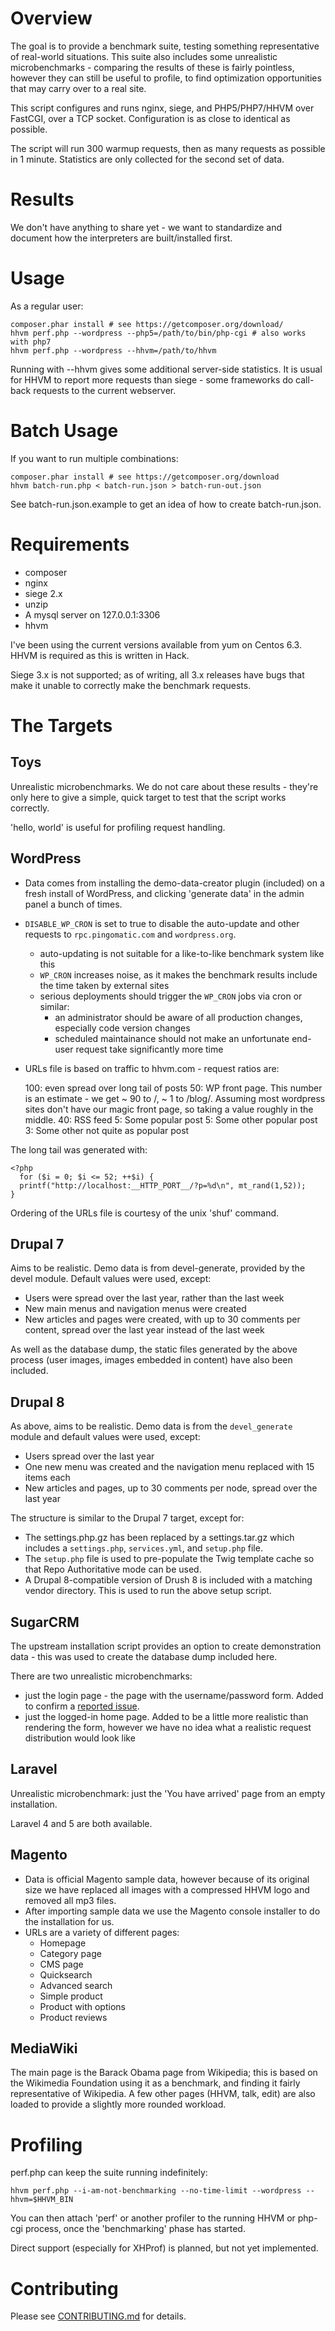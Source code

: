 Overview
========

The goal is to provide a benchmark suite, testing something representative
of real-world situations. This suite also includes some unrealistic
microbenchmarks - comparing the results of these is fairly pointless, however
they can still be useful to profile, to find optimization opportunities that may
carry over to a real site.

This script configures and runs nginx, siege, and PHP5/PHP7/HHVM over FastCGI, over a TCP
socket. Configuration is as close to identical as possible.

The script will run 300 warmup requests, then as many requests as possible in 1
minute. Statistics are only collected for the second set of data.

Results
=======

We don't have anything to share yet - we want to standardize and document
how the interpreters are built/installed first.

Usage
=====

As a regular user:

    composer.phar install # see https://getcomposer.org/download/
    hhvm perf.php --wordpress --php5=/path/to/bin/php-cgi # also works with php7
    hhvm perf.php --wordpress --hhvm=/path/to/hhvm

Running with --hhvm gives some additional server-side statistics. It is usual
for HHVM to report more requests than siege - some frameworks do call-back
requests to the current webserver.

Batch Usage
===========

If you want to run multiple combinations:

    composer.phar install # see https://getcomposer.org/download
    hhvm batch-run.php < batch-run.json > batch-run-out.json

See batch-run.json.example to get an idea of how to create batch-run.json.

Requirements
============

- composer
- nginx
- siege 2.x
- unzip
- A mysql server on 127.0.0.1:3306
- hhvm

I've been using the current versions available from yum on Centos 6.3. HHVM is
required as this is written in Hack.

Siege 3.x is not supported; as of writing, all 3.x releases have bugs that make
it unable to correctly make the benchmark requests.

The Targets
===========

Toys
----

Unrealistic microbenchmarks. We do not care about these results - they're only
here to give a simple, quick target to test that the script works correctly.

'hello, world' is useful for profiling request handling.

WordPress
---------

- Data comes from installing the demo-data-creator plugin (included) on a
  fresh install of WordPress, and clicking 'generate data' in the admin panel a
  bunch of times.
- `DISABLE_WP_CRON` is set to true to disable the auto-update and other requests
  to `rpc.pingomatic.com` and `wordpress.org`.
  - auto-updating is not suitable for a like-to-like benchmark system like this
  - `WP_CRON` increases noise, as it makes the benchmark results include the time
    taken by external sites
  - serious deployments should trigger the `WP_CRON` jobs via cron or similar:
    - an administrator should be aware of all production changes, especially
      code version changes
    - scheduled maintainance should not make an unfortunate end-user request take
      significantly more time
- URLs file is based on traffic to hhvm.com - request ratios are:

  100: even spread over long tail of posts
  50: WP front page. This number is an estimate - we get ~ 90 to /, ~ 1 to
      /blog/. Assuming most wordpress sites don't have our magic front page, so
      taking a value roughly in the middle.
  40: RSS feed
  5: Some popular post
  5: Some other popular post
  3: Some other not quite as popular post


The long tail was generated with:

    <?php
      for ($i = 0; $i <= 52; ++$i) {
      printf("http://localhost:__HTTP_PORT__/?p=%d\n", mt_rand(1,52));
    }

Ordering of the URLs file is courtesy of the unix 'shuf' command.

Drupal 7
--------

Aims to be realistic. Demo data is from devel-generate,
provided by the devel module. Default values were used, except:

- Users were spread over the last year, rather than the last week
- New main menus and navigation menus were created
- New articles and pages were created, with up to 30 comments per content,
  spread over the last year instead of the last week

As well as the database dump, the static files generated by the above process
(user images, images embedded in content) have also been included.

Drupal 8
--------

As above, aims to be realistic. Demo data is from the `devel_generate` module
and default values were used, except:

- Users spread over the last year
- One new menu was created and the navigation menu replaced with 15 items each
- New articles and pages, up to 30 comments per node, spread over the last year

The structure is similar to the Drupal 7 target, except for:

- The settings.php.gz has been replaced by a settings.tar.gz which includes a
  `settings.php`, `services.yml`, and `setup.php` file.
- The `setup.php` file is used to pre-populate the Twig template cache so that
  Repo Authoritative mode can be used.
- A Drupal 8-compatible version of Drush 8 is included with a matching vendor
  directory. This is used to run the above setup script.

SugarCRM
--------

The upstream installation script provides an option to create
demonstration data - this was used to create the database dump included here.

There are two unrealistic microbenchmarks:

- just the login page - the page with the username/password form.
  Added to confirm a
[reported issue](http://zsuraski.blogspot.com/2014/07/benchmarking-phpng.html).
- just the logged-in home page. Added to be a little more realistic than
  rendering the form, however we have no idea what a realistic request
  distribution would look like

Laravel
-------

Unrealistic microbenchmark: just the 'You have arrived' page from an empty
installation.

Laravel 4 and 5 are both available.

Magento
-------

- Data is official Magento sample data, however because of its original size we have replaced all images with a compressed HHVM logo and removed all mp3 files.
- After importing sample data we use the Magento console installer to do the installation for us.
- URLs are a variety of different pages:
    - Homepage
    - Category page
    - CMS page
    - Quicksearch
    - Advanced search
    - Simple product
    - Product with options
    - Product reviews

MediaWiki
---------

The main page is the Barack Obama page from Wikipedia; this is based on the
Wikimedia Foundation using it as a benchmark, and finding it fairly
representative of Wikipedia. A few other pages (HHVM, talk, edit) are also
loaded to provide a slightly more rounded workload.

Profiling
=========

perf.php can keep the suite running indefinitely:

    hhvm perf.php --i-am-not-benchmarking --no-time-limit --wordpress --hhvm=$HHVM_BIN
  
You can then attach 'perf' or another profiler to the running HHVM or php-cgi process, once the 'benchmarking' 
phase has started.

Direct support (especially for XHProf) is planned, but not yet implemented.

Contributing
============

Please see [CONTRIBUTING.md](https://github.com/hhvm/oss-performance/blob/master/CONTRIBUTING.md) for details.
